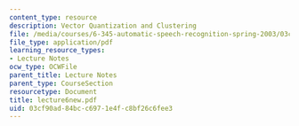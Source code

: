 ```yaml
---
content_type: resource
description: Vector Quantization and Clustering
file: /media/courses/6-345-automatic-speech-recognition-spring-2003/03cf90ad84bcc6971e4fc8bf26c6fee3_lecture6new.pdf
file_type: application/pdf
learning_resource_types:
- Lecture Notes
ocw_type: OCWFile
parent_title: Lecture Notes
parent_type: CourseSection
resourcetype: Document
title: lecture6new.pdf
uid: 03cf90ad-84bc-c697-1e4f-c8bf26c6fee3
---
```

